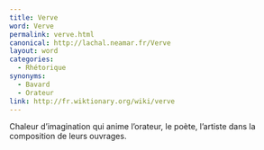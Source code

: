 ```yaml
---
title: Verve
word: Verve
permalink: verve.html
canonical: http://lachal.neamar.fr/Verve
layout: word
categories:
  - Rhétorique
synonyms:
  - Bavard
  - Orateur
link: http://fr.wiktionary.org/wiki/verve
---
```


Chaleur d’imagination qui anime l’orateur, le poète, l’artiste dans la composition de leurs ouvrages.

